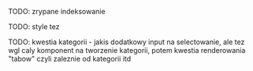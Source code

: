 TODO: zrypane indeksowanie

TODO: style tez

TODO: kwestia kategorii - jakis dodatkowy input na selectowanie, ale tez wgl caly komponent na tworzenie kategorii, potem kwestia renderowania "tabow" czyli zaleznie od kategorii itd